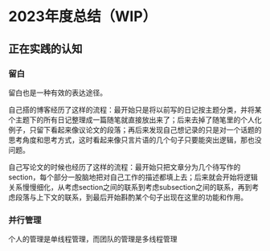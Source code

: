 # 2023年度总结（WIP）

## 正在实践的认知

### 留白
留白也是一种有效的表达途径。

自己搭的博客经历了这样的流程：最开始只是将以前写的日记按主题分类，并将某个主题下的所有日记整理成一篇随笔就直接放出来了；后来去掉了随笔里的个人化例子，只留下看起来像议论文的段落；再后来发现自己想记录的只是对一个话题的思考角度和思考方式，这时看起来像只言片语的几个句子只要能突出逻辑，那也没问题。

自己写论文的时候也经历了这样的流程：最开始只把文章分为几个待写作的section，每个部分一股脑地把对自己工作的描述都填上去；后来就会开始将逻辑关系慢慢细化，从考虑section之间的联系到考虑subsection之间的联系，再到考虑段落与上下文的联系，到最后开始斟酌某个句子出现在这里的功能和作用。

### 并行管理

个人的管理是单线程管理，而团队的管理是多线程管理

